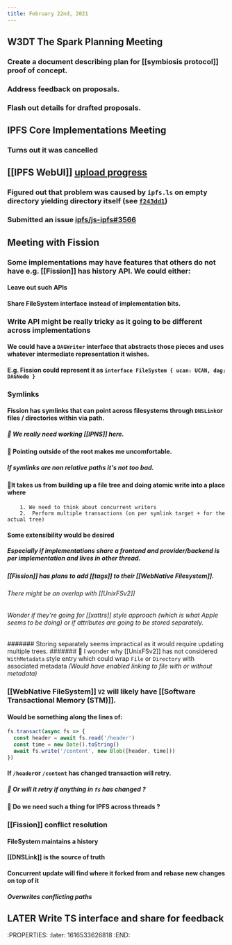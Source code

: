 ```yaml
---
title: February 22nd, 2021
---
```


## W3DT The Spark Planning Meeting
### Create a document describing plan for [[symbiosis protocol]] proof of concept.
### Address feedback on proposals.
### Flash out details for drafted proposals.

## IPFS Core Implementations Meeting
### Turns out it was cancelled

## [[IPFS WebUI]] [upload progress](https://github.com/ipfs-shipyard/ipfs-webui/pull/1655)

### Figured out that problem was caused by `ipfs.ls` on empty directory yielding directory itself (see [`f243dd1`](https://github.com/ipfs/js-ipfs/commit/f243dd1c37fcb9786d77d129cd9b238457d18a15#diff-451c33c54d61ab1f32e767b878ccd03a507ba13b852934fd40d32472df2f81f2R76)) 
### Submitted an issue [ipfs/js-ipfs#3566](https://github.com/ipfs/js-ipfs/issues/3566)

## Meeting with Fission

### Some implementations may have features that others do not have e.g. [[Fission]] has history API. We could either:
#### Leave out such APIs
#### Share FileSystem interface instead of implementation bits.

### Write API might be really tricky as it going to be different across implementations

#### We could have a `DAGWriter` interface that abstracts those pieces and uses whatever intermediate  representation it wishes.
#### E.g. Fission could represent it as `interface FileSystem { ucan: UCAN, dag: DAGNode }`

### Symlinks

#### Fission has symlinks that can point across filesystems through `DNSLink`or files / directories within via path.
##### 💭 We really need working [[IPNS]] here.
####  🧐 Pointing outside of the root makes me uncomfortable.
##### If symlinks are non relative paths it's not too bad.
#### 🧐It takes us from building up a file tree and doing atomic write into a place where
        1. We need to think about concurrent writers
        2.  Perform multiple transactions (on per symlink target + for the actual tree)

#### Some extensibility would be desired

##### Especially if implementations share a frontend and provider/backend is per implementation and lives in other thread.
##### [[Fission]] has plans to add [[tags]] to their [[WebNative Filesystem]].
###### There might be an overlap with [[UnixFSv2]]
###### Wonder if they're going for [[xattrs]] style approach (which is what Apple seems to be doing) or if attributes are going to be stored separately.
####### Storing separately seems impractical as it would require updating multiple trees.
####### 🧐 I wonder why [[UnixFSv2]] has not considered `WithMetadata` style entry which could wrap `File` or `Directory` with associated metadata *(Would have enabled linking to file with or without metadata)*

### [[WebNative FileSystem]] `V2` will likely have [[Software Transactional Memory (STM)]].

#### Would be something along the lines of:
```js
fs.transact(async fs => {
  const header = await fs.read('/header')  
  const time = new Date().toString()
  await fs.write('/content', new Blob([header, time]))
})
```
        
#### If `/header`or `/content` has changed transaction will retry.
##### 🧐 Or will it retry if anything in `fs` has changed ?
#### 🧐 Do we need such a thing for IPFS across threads ?

### [[Fission]] conflict resolution
  
#### FileSystem maintains a history
#### [[DNSLink]] is the source of truth
#### Concurrent update will find where it forked from and rebase new changes on top of it
##### Overwrites conflicting paths
    
## LATER Write TS interface and share for feedback
:PROPERTIES:
:later: 1616533626818
:END:
